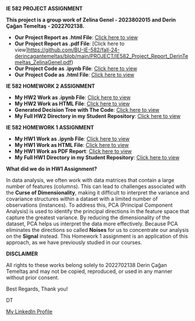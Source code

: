 **IE 582 PROJECT ASSIGNMENT**

**This project is a group work of Zelina Genel - 2023802015 and Derin Çağan Temeltaş - 2022702138.**

- **Our Project Report as .html File**: [Click here to view](https://github.com/BU-IE-582/fall-24-derincagantemeltas/blob/main/PROJECT/IE582_Project_Report_DerinTemeltas_ZelinaGenel.html)
- **Our Project Report as .pdf File**: [Click here to view]https://github.com/BU-IE-582/fall-24-derincagantemeltas/blob/main/PROJECT/IE582_Project_Report_DerinTemeltas_ZelinaGenel.pdf)
- **Our Project Code as .ipynb File**: [Click here to view](https://github.com/BU-IE-582/fall-24-derincagantemeltas/blob/main/PROJECT/IE582_Project_Code_DerinTemeltas_ZelinaGenel.ipynb)
- **Our Project Code as .html File**: [Click here to view](https://github.com/BU-IE-582/fall-24-derincagantemeltas/blob/main/PROJECT/IE582_Project_Code_DerinTemeltas_ZelinaGenel.html)

**IE 582 HOMEWORK 2 ASSIGNMENT**

- **My HW2 Work as .ipynb File**: [Click here to view](https://github.com/BU-IE-582/fall-24-derincagantemeltas/blob/main/HW2/hw2code_DT.ipynb)
- **My HW2 Work as HTML File**: [Click here to view](https://github.com/BU-IE-582/fall-24-derincagantemeltas/blob/main/HW2/hw2html_DT.html)
- **Generated Decision Tree with The Code**: [Click here to view](https://github.com/BU-IE-582/fall-24-derincagantemeltas/blob/main/HW2/generated_decision_tree_DT.png)
- **My Full HW2 Directory in my Student Repository**: [Click here to view](https://github.com/BU-IE-582/fall-24-derincagantemeltas/tree/main/HW2)

**IE 582 HOMEWORK 1 ASSIGNMENT**

- **My HW1 Work as .ipynb File**: [Click here to view](https://github.com/BU-IE-582/fall-24-derincagantemeltas/blob/main/HW1/code_updated.ipynb)
- **My HW1 Work as HTML File**: [Click here to view](https://github.com/BU-IE-582/fall-24-derincagantemeltas/blob/main/HW1/report_updated.html)
- **My HW1 Work as PDF Report**: [Click here to view](https://github.com/BU-IE-582/fall-24-derincagantemeltas/blob/main/HW1/IE582_HOMEWORK1_DERINCAGANTEMELTAS.pdf)
- **My Full HW1 Directory in my Student Repository**: [Click here to view](https://github.com/BU-IE-582/fall-24-derincagantemeltas/tree/main/HW1)

**What did we do in HW1 Assignment?**

In data analysis, we often work with data matrices that contain a large number of features (columns). This can lead to challenges associated with the **Curse of Dimensionality**, making it difficult to interpret the variance and covariance structures within a dataset with a limited number of observations (instances). To address this, PCA (Principal Component Analysis) is used to identify the principal directions in the feature space that capture the greatest variance. By reducing the dimensionality of the dataset, PCA helps us interpret the data more effectively. Because PCA eliminates the directions so called **Noises** for us to concentrate our analysis on the **Signal** instead. This Homework 1 assignment is an application of this approach, as we have previously studied in our courses.

**DISCLAIMER**

All rights to these works belong solely to 2022702138 Derin Çağan Temeltaş and may not be copied, reproduced, or used in any manner without prior consent.

Best Regards,
Thank you!

DT

[My LinkedIn Profile](https://www.linkedin.com/in/derintemeltas/)
